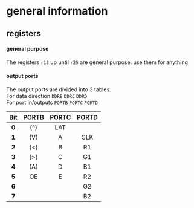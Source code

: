 # general information
## registers
#### general purpose
The registers `r13` up until `r25` are general purpose: use them for anything
#### output ports
The output ports are divided into 3 tables:
<br>For data direction `DDRB` `DDRC` `DDRD`
<br>For port in/outputs `PORTB` `PORTC` `PORTD`

| Bit | PORTB | PORTC | PORTD |
|:---:|:-----:|:-----:|:-----:|
|**0**| (^)   | LAT   |       |
|**1**| (V)   | A     | CLK   |
|**2**| (<)   | B     | R1    |
|**3**| (>)   | C     | G1    |
|**4**| (A)   | D     | B1    |
|**5**| OE    | E     | R2    |
|**6**|       |       | G2    |
|**7**|       |       | B2    |
